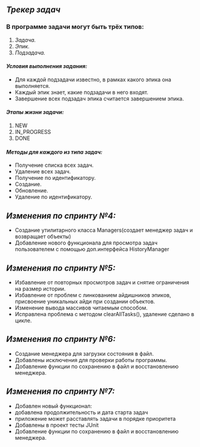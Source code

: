 ## *Трекер задач*

### В программе задачи могут быть трёх типов:
1. *_Задача._*
2. *_Эпик_.*
3. *_Подзадача._*    

#### ___**Условия выполнения задания:**___

* Для каждой подзадачи известно, в рамках какого эпика она выполняется.
* Каждый эпик знает, какие подзадачи в него входят.
* Завершение всех подзадач эпика считается завершением эпика.
####  ___**Этапы жизни задачи:**___
1. NEW
2. IN_PROGRESS
3. DONE

####  ___**Методы для каждого из типа задач:**___

* Получение списка всех задач.
* Удаление всех задач.
* Получение по идентификатору.
* Создание. 
* Обновление. 
* Удаление по идентификатору.

##  ___**Изменения по спринту №4:**___

* Создание утилитарного класса Managers(создает менеджер задач и возвращает объекты)
* Добавление нового функционала для просмотра задач пользователем с помощью доп.интерфейса HistoryManager 

##  ___**Изменения по спринту №5:**___

* Избавление от повторных просмотров задач и снятие ограничения на размер истории.
* Избавление от проблем с линкованием айдишников эпиков, присвоение уникальных айди при создании объектов.
* Изменение вывода массивов читаемым способом.
* Исправлена проблема с методом clearAllTasks(), удаление сделано в цикле.

##  ___**Изменения по спринту №6:**___

* Создание менеджера для загрузки состояния в файл.
* Добавлены исключения для проверки работы программы.
* Добавление функции по сохранению в файл и восстановлению менеджера.

##  ___**Изменения по спринту №7:**___

* Добавлен новый функционал:
* добавлена продолжительность и дата старта задач
* приложение может расставлять задачи в порядке приоритета
* Добавлены в проект тесты JUnit
* Добавление функции по сохранению в файл и восстановлению менеджера.
